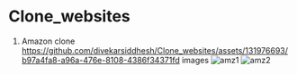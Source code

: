 # Clone_websites
1. Amazon clone
https://github.com/divekarsiddhesh/Clone_websites/assets/131976693/b97a4fa8-a96a-476e-8108-4386f34371fd
images
![amz1](https://github.com/divekarsiddhesh/Clone_websites/assets/131976693/6e153f76-20d8-4e2f-81a4-5d84c3b7c2b9)
![amz2](https://github.com/divekarsiddhesh/Clone_websites/assets/131976693/4b4957fa-f39b-4a39-a6d1-f89806fbad94)


